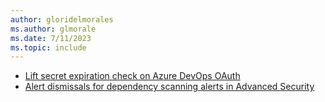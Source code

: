 ```yaml
---
author: gloridelmorales
ms.author: glmorale
ms.date: 7/11/2023
ms.topic: include
---
```


- [Lift secret expiration check on Azure DevOps OAuth](#lift-secret-expiration-check-on-azure-devops-oauth)
- [Alert dismissals for dependency scanning alerts in Advanced Security](#alert-dismissals-for-dependency-scanning-alerts-in-advanced-security)